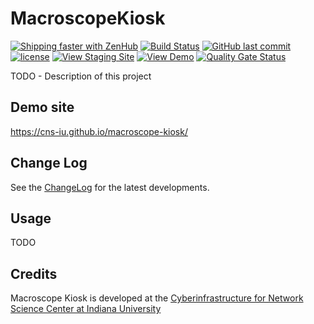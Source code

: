 # MacroscopeKiosk

[![Shipping faster with ZenHub](https://raw.githubusercontent.com/ZenHubIO/support/master/zenhub-badge.png)](https://app.zenhub.com/workspace/o/cns-iu/macroscope-kiosk)
[![Build Status](https://travis-ci.com/cns-iu/macroscope-kiosk.svg?branch=develop)](https://travis-ci.com/cns-iu/macroscope-kiosk)
[![GitHub last commit](https://img.shields.io/github/last-commit/cns-iu/macroscope-kiosk/develop.svg)](https://github.com/cns-iu/macroscope-kiosk/commits/develop)
[![license](https://img.shields.io/github/license/mashape/apistatus.svg)](LICENSE)
[![View Staging Site](https://img.shields.io/badge/staging-online-brightgreen.svg)]()
[![View Demo](https://img.shields.io/badge/demo-online-brightgreen.svg)](https://cns-iu.github.io/macroscope-kiosk)
[![Quality Gate Status](https://sonarcloud.io/api/project_badges/measure?project=cns-iu_macroscope-kiosk&metric=alert_status)](https://sonarcloud.io/dashboard?id=cns-iu_macroscope-kiosk)

TODO - Description of this project

## Demo site

<https://cns-iu.github.io/macroscope-kiosk/>

## Change Log

See the [ChangeLog](CHANGELOG.md) for the latest developments.

## Usage

TODO

## Credits

Macroscope Kiosk is developed at the [Cyberinfrastructure for Network Science Center at Indiana University](http://cns.iu.edu/)

